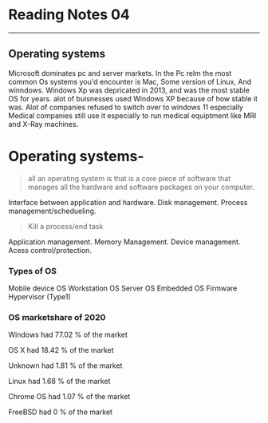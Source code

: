 # Reading Notes 04
---
## Operating systems

Microsoft dominates pc and server markets.
In the Pc relm the most common Os systems you'd encounter is Mac, Some version of Linux, And winndows.
Windows Xp was depricated in 2013, and was the most stable OS for years. alot of buisnesses used Windows XP because of how stable it was. Alot of companies refused to switch over to windows 11 especially Medical companies still use it especially to run medical equiptment like MRI and X-Ray machines.
# Operating systems-
> all an operating system is that is a core piece of software that manages all the hardware and software packages on your computer.

Interface between application and hardware.
Disk management.
Process management/schedueling.
> Kill a process/end task

Application management.
Memory Management.
Device management.
Acess control/protection.

### Types of OS
Mobile device OS
Workstation OS
Server OS
Embedded OS
Firmware
Hypervisor (Type1)

### OS marketshare of 2020
Windows had 77.02 % of the market

OS X had 18.42 % of the market

Unknown had 1.81 % of the market

Linux had 1.68 % of the market

Chrome OS had 1.07 % of the market

FreeBSD had 0 % of the market


